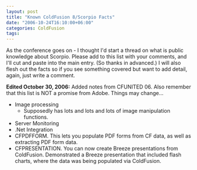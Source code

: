 ```yaml
---
layout: post
title: "Known ColdFusion 8/Scorpio Facts"
date: "2006-10-24T16:10:00+06:00"
categories: ColdFusion 
tags: 
---
```


As the conference goes on - I thought I'd start a thread on what is public knowledge about Scorpio. Please add to this list with your comments, and I'll cut and paste into the main entry. (So thanks in advanced.) I will also flesh out the facts so if you see something covered but want to add detail, again, just write a comment. 

<b>Edited October 30, 2006:</b> Added notes from CFUNITED 06. Also remember that this list is NOT a promise from Adobe. Things may change...


<ul>
<li>Image processing
<ul>
<li>Supposedly has lots and lots and lots of image manipulation functions.
</ul>
<li>Server Monitoring
<li>.Net Integration
<li>CFPDFFORM. This lets you populate PDF forms from CF data, as well as extracting PDF form data. 
<li>CFPRESENTATION. You can now create Breeze presentations from ColdFusion. Demonstrated a Breeze presentation that included flash charts, where the data was being populated via ColdFusion.
</ul>